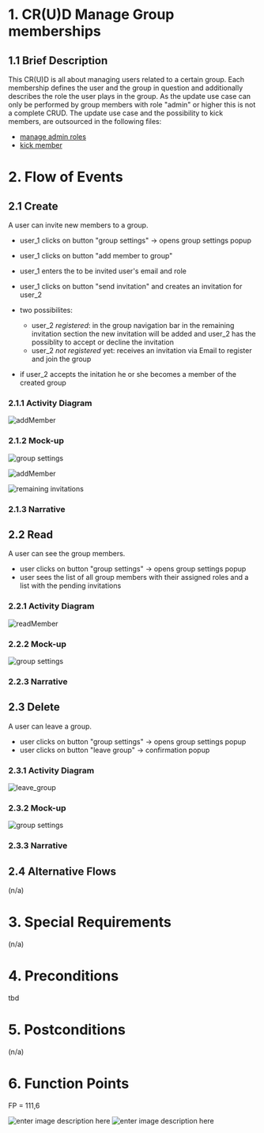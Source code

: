 ﻿# 1. CR(U)D Manage Group memberships

## 1.1 Brief Description
This CR(U)D is all about managing users related to a certain group. Each membership defines the user and the group in question and additionally describes the role the user plays in the group. As the update use case can only be performed by group members with role "admin" or higher this is not a complete CRUD. The update use case and the possibility to kick members, are outsourced in the following files:
- [manage admin roles](https://github.com/placetobeer/ptb-documentation/blob/master/use-cases/manage_group_memberships/manageAdminRole.md)
- [kick member](https://github.com/placetobeer/ptb-documentation/blob/master/use-cases/manage_group_memberships/KickMember.md)

# 2. Flow of Events

## 2.1 Create
A user can invite new members to a group. 
- user_1 clicks on button "group settings" -> opens group settings popup 
- user_1 clicks on button "add member to group"
- user_1 enters the to be invited user's email and role
- user_1 clicks on button "send invitation" and creates an invitation for user_2
- two possibilites:
	- user_2 *registered*: in the group navigation bar in the remaining invitation section the new invitation will be added and user_2 has the possiblity to accept or decline the invitation
	- user_2 *not registered* yet: receives an invitation via Email to register and join the group

- if user_2 accepts the initation he or she becomes a member of the created group

### 2.1.1 Activity Diagram
![addMember](https://raw.githubusercontent.com/placetobeer/ptb-documentation/master/use-cases/manage_group_memberships/activityDiagrams/add_member)
### 2.1.2 Mock-up
![group settings](https://raw.githubusercontent.com/placetobeer/ptb-documentation/master/use-cases/ui-mockups/groupSettings_complete.png)

![addMember](https://raw.githubusercontent.com/placetobeer/ptb-documentation/master/use-cases/ui-mockups/addMember.png)

![remaining invitations](https://raw.githubusercontent.com/placetobeer/ptb-documentation/master/use-cases/ui-mockups/remainingInvitations.png)

### 2.1.3 Narrative

## 2.2 Read
A user can see the group members.
- user clicks on button "group settings" -> opens group settings popup 
- user sees the list of all group members with their assigned roles and a list with the pending invitations
### 2.2.1 Activity Diagram
![readMember](https://raw.githubusercontent.com/placetobeer/ptb-documentation/master/use-cases/manage_group_memberships/activityDiagrams/read_member)

### 2.2.2 Mock-up

![group settings](https://raw.githubusercontent.com/placetobeer/ptb-documentation/master/use-cases/ui-mockups/groupSettings_complete.png)

### 2.2.3 Narrative

## 2.3 Delete
A user can leave a group.
-   user clicks on button "group settings"  -> opens group settings popup 
- user clicks on button "leave group" -> confirmation popup 

### 2.3.1 Activity Diagram
![leave_group](https://raw.githubusercontent.com/placetobeer/ptb-documentation/master/use-cases/manage_group_memberships/activityDiagrams/leave_group)

### 2.3.2 Mock-up
![group settings](https://raw.githubusercontent.com/placetobeer/ptb-documentation/master/use-cases/ui-mockups/groupSettings_complete.png)

### 2.3.3 Narrative

## 2.4 Alternative Flows
(n/a)

# 3. Special Requirements
(n/a)

# 4. Preconditions
tbd

# 5. Postconditions
(n/a)
 
# 6. Function Points
FP = 111,6

![enter image description here](https://raw.githubusercontent.com/placetobeer/ptb-documentation/master/function-points/manage-group-memberships-fp.png)
![enter image description here](https://raw.githubusercontent.com/placetobeer/ptb-documentation/master/function-points/fp-table2.png)




